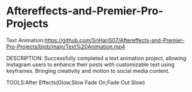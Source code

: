 # Aftereffects-and-Premier-Pro-Projects


Text Animation:https://github.com/SriHariS07/Aftereffects-and-Premier-Pro-Projects/blob/main/Text%20Animation.mp4

DESCRIPTION: Successfully completed a text animation project, allowing Instagram users to enhance their posts with customizable text using keyframes. Bringing creativity and motion to social media content.

TOOLS:After Effects(Glow,Slow Fade On,Fade Out Slow)



